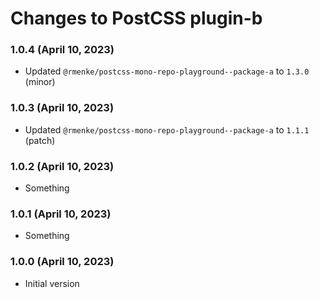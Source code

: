 # Changes to PostCSS plugin-b

### 1.0.4 (April 10, 2023)

- Updated `@rmenke/postcss-mono-repo-playground--package-a` to `1.3.0` (minor)

### 1.0.3 (April 10, 2023)

- Updated `@rmenke/postcss-mono-repo-playground--package-a` to `1.1.1` (patch)

### 1.0.2 (April 10, 2023)

- Something

### 1.0.1 (April 10, 2023)

- Something

### 1.0.0 (April 10, 2023)

- Initial version
